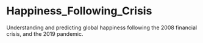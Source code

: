 # Happiness_Following_Crisis
Understanding and predicting global happiness following the 2008 financial crisis, and the 2019 pandemic. 
